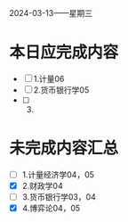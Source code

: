 2024-03-13——星期三
# 本日应完成内容

- [ ] 1.计量06
- [ ] 2.货币银行学05
- [ ] 3.

# 未完成内容汇总
- [ ] 1.计量经济学04，05
- [x] 2.财政学04
- [ ] 3.货币银行学03，04
- [x] 4.博弈论04，05